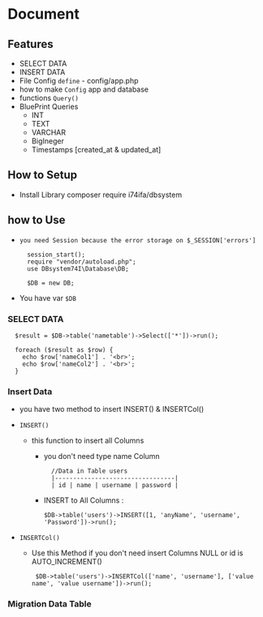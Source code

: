# Document

## Features

- SELECT DATA
- INSERT DATA
- File Config `define` - config/app.php
- how to make `Config` app and database
- functions `Query()`
- BluePrint Queries
  - INT
  - TEXT
  - VARCHAR
  - BigIneger
  - Timestamps [created_at & updated_at]

## How to Setup

- Install Library
  composer require i74ifa/dbsystem

## how to Use

- `you need Session because the error storage on $_SESSION['errors']`

        session_start();
        require "vendor/autoload.php";
        use DBsystem74I\Database\DB;

        $DB = new DB;

* You have var `$DB`

### SELECT DATA

      $result = $DB->table('nametable')->Select(['*'])->run();

      foreach ($result as $row) {
        echo $row['nameCol1'] . '<br>';
        echo $row['nameCol2'] . '<br>';
      }

### Insert Data

  - you have two method to insert INSERT() & INSERTCol()
  - `INSERT()`

    - this function to insert all Columns

      - you don't need type name Column

              //Data in Table users
              |---------------------------------|
              | id | name | username | password |

      - INSERT to All Columns :

            $DB->table('users')->INSERT([1, 'anyName', 'username', 'Password'])->run();

  - `INSERTCol()`

    - Use this Method if you don't need insert Columns NULL or id is AUTO_INCREMENT()

           $DB->table('users')->INSERTCol(['name', 'username'], ['value name', 'value username'])->run();
  
### Migration Data Table
